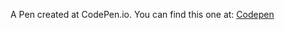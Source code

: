 A Pen created at CodePen.io. You can find this one at: [Codepen](https://codepen.io/scoooooooby/pen/pecdI)
